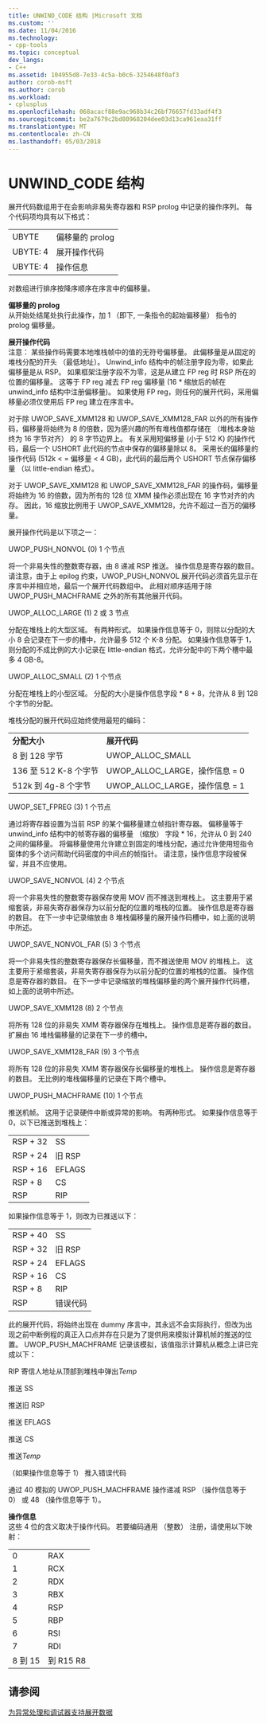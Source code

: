 ```yaml
---
title: UNWIND_CODE 结构 |Microsoft 文档
ms.custom: ''
ms.date: 11/04/2016
ms.technology:
- cpp-tools
ms.topic: conceptual
dev_langs:
- C++
ms.assetid: 104955d8-7e33-4c5a-b0c6-3254648f0af3
author: corob-msft
ms.author: corob
ms.workload:
- cplusplus
ms.openlocfilehash: 068acacf88e9ac968b34c26bf76657fd33adf4f3
ms.sourcegitcommit: be2a7679c2bd80968204dee03d13ca961eaa31ff
ms.translationtype: MT
ms.contentlocale: zh-CN
ms.lasthandoff: 05/03/2018
---
```

# <a name="struct-unwindcode"></a>UNWIND_CODE 结构
展开代码数组用于在会影响非易失寄存器和 RSP prolog 中记录的操作序列。 每个代码项均具有以下格式：  
  
|||  
|-|-|  
|UBYTE|偏移量的 prolog|  
|UBYTE: 4|展开操作代码|  
|UBYTE: 4|操作信息|  
  
 对数组进行排序按降序顺序在序言中的偏移量。  
  
 **偏移量的 prolog**  
 从开始处结尾处执行此操作，加 1 （即下, 一条指令的起始偏移量） 指令的 prolog 偏移量。  
  
 **展开操作代码**  
 注意： 某些操作码需要本地堆栈帧中的值的无符号偏移量。 此偏移量是从固定的堆栈分配的开头 （最低地址）。 Unwind_info 结构中的帧注册字段为零，如果此偏移量是从 RSP。 如果框架注册字段不为零，这是从建立 FP reg 时 RSP 所在的位置的偏移量。 这等于 FP reg 减去 FP reg 偏移量 (16 * 缩放后的帧在 unwind_info 结构中注册偏移量)。 如果使用 FP reg，则任何的展开代码，采用偏移量必须仅使用后 FP reg 建立在序言中。  
  
 对于除 UWOP_SAVE_XMM128 和 UWOP_SAVE_XMM128_FAR 以外的所有操作码，偏移量将始终为 8 的倍数，因为感兴趣的所有堆栈值都存储在 （堆栈本身始终为 16 字节对齐） 的 8 字节边界上。 有关采用短偏移量 (小于 512 K) 的操作代码，最后一个 USHORT 此代码的节点中保存的偏移量除以 8。 采用长的偏移量的操作代码 (512k < = 偏移量 < 4 GB)，此代码的最后两个 USHORT 节点保存偏移量 （以 little-endian 格式）。  
  
 对于 UWOP_SAVE_XMM128 和 UWOP_SAVE_XMM128_FAR 的操作码，偏移量将始终为 16 的倍数，因为所有的 128 位 XMM 操作必须出现在 16 字节对齐的内存。 因此，16 缩放比例用于 UWOP_SAVE_XMM128，允许不超过一百万的偏移量。  
  
 展开操作代码是以下项之一：  
  
 UWOP_PUSH_NONVOL (0) 1 个节点  
  
 将一个非易失性的整数寄存器，由 8 递减 RSP 推送。 操作信息是寄存器的数目。 请注意，由于上 epilog 约束，UWOP_PUSH_NONVOL 展开代码必须首先显示在序言中并相应地，最后一个展开代码数组中。 此相对顺序适用于除 UWOP_PUSH_MACHFRAME 之外的所有其他展开代码。  
  
 UWOP_ALLOC_LARGE (1) 2 或 3 节点  
  
 分配在堆栈上的大型区域。 有两种形式。 如果操作信息等于 0，则除以分配的大小 8 会记录在下一步的槽中，允许最多 512 个 K-8 分配。 如果操作信息等于 1，则分配的不成比例的大小记录在 little-endian 格式，允许分配中的下两个槽中最多 4 GB-8。  
  
 UWOP_ALLOC_SMALL (2) 1 个节点  
  
 分配在堆栈上的小型区域。 分配的大小是操作信息字段 * 8 + 8，允许从 8 到 128 个字节的分配。  
  
 堆栈分配的展开代码应始终使用最短的编码：  
  
|||  
|-|-|  
|**分配大小**|**展开代码**|  
|8 到 128 字节|UWOP_ALLOC_SMALL|  
|136 至 512 K-8 个字节|UWOP_ALLOC_LARGE，操作信息 = 0|  
|512k 到 4g-8 个字节|UWOP_ALLOC_LARGE，操作信息 = 1|  
  
 UWOP_SET_FPREG (3) 1 个节点  
  
 通过将寄存器设置为当前 RSP 的某个偏移量建立帧指针寄存器。 偏移量等于 unwind_info 结构中的帧寄存器的偏移量 （缩放） 字段 * 16，允许从 0 到 240 之间的偏移量。 将偏移量使用允许建立到固定的堆栈分配，通过允许使用短指令窗体的多个访问帮助代码密度的中间点的帧指针。 请注意，操作信息字段被保留，并且不应使用。  
  
 UWOP_SAVE_NONVOL (4) 2 个节点  
  
 将一个非易失性的整数寄存器保存使用 MOV 而不推送到堆栈上。 这主要用于紧缩套装，非易失寄存器保存为以前分配的位置的堆栈的位置。 操作信息是寄存器的数目。 在下一步中记录缩放由 8 堆栈偏移量的展开操作码槽中，如上面的说明中所述。  
  
 UWOP_SAVE_NONVOL_FAR (5) 3 个节点  
  
 将一个非易失性的整数寄存器保存长偏移量，而不推送使用 MOV 的堆栈上。 这主要用于紧缩套装，非易失寄存器保存为以前分配的位置的堆栈的位置。 操作信息是寄存器的数目。 在下一步中记录缩放的堆栈偏移量的两个展开操作代码槽，如上面的说明中所述。  
  
 UWOP_SAVE_XMM128 (8) 2 个节点  
  
 将所有 128 位的非易失 XMM 寄存器保存在堆栈上。 操作信息是寄存器的数目。 扩展由 16 堆栈偏移量的记录在下一步的槽中。  
  
 UWOP_SAVE_XMM128_FAR (9) 3 个节点  
  
 将所有 128 位的非易失 XMM 寄存器保存长偏移量的堆栈上。 操作信息是寄存器的数目。 无比例的堆栈偏移量的记录在下两个槽中。  
  
 UWOP_PUSH_MACHFRAME (10) 1 个节点  
  
 推送机帧。  这用于记录硬件中断或异常的影响。 有两种形式。 如果操作信息等于 0，以下已推送到堆栈上：  
  
|||  
|-|-|  
|RSP + 32|SS|  
|RSP + 24|旧 RSP|  
|RSP + 16|EFLAGS|  
|RSP + 8|CS|  
|RSP|RIP|  
  
 如果操作信息等于 1，则改为已推送以下：  
  
|||  
|-|-|  
|RSP + 40|SS|  
|RSP + 32|旧 RSP|  
|RSP + 24|EFLAGS|  
|RSP + 16|CS|  
|RSP + 8|RIP|  
|RSP|错误代码|  
  
 此的展开代码，将始终出现在 dummy 序言中，其永远不会实际执行，但改为出现之前中断例程的真正入口点并存在只是为了提供用来模拟计算机帧的推送的位置。 UWOP_PUSH_MACHFRAME 记录该模拟，该值指示计算机从概念上讲已完成以下：  
  
 RIP 寄信人地址从顶部到堆栈中弹出*Temp*  
  
 推送 SS  
  
 推送旧 RSP  
  
 推送 EFLAGS  
  
 推送 CS  
  
 推送*Temp*  
  
 （如果操作信息等于 1） 推入错误代码  
  
 通过 40 模拟的 UWOP_PUSH_MACHFRAME 操作递减 RSP （操作信息等于 0） 或 48 （操作信息等于 1）。  
  
 **操作信息**  
 这些 4 位的含义取决于操作代码。 若要编码通用 （整数） 注册，请使用以下映射：  
  
|||  
|-|-|  
|0|RAX|  
|1|RCX|  
|2|RDX|  
|3|RBX|  
|4|RSP|  
|5|RBP|  
|6|RSI|  
|7|RDI|  
|8 到 15|到 R15 R8|  
  
## <a name="see-also"></a>请参阅  
 [为异常处理和调试器支持展开数据](../build/unwind-data-for-exception-handling-debugger-support.md)